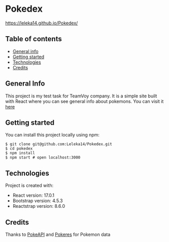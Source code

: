 # Pokedex
https://leleka14.github.io/Pokedex/
## Table of contents
* [General info](#general-info)
* [Getting started](#getting-started)
* [Technologies](#technologies)
* [Credits](#credits)


## General Info
This project is my test task for TeamVoy company. It is a simple site built with React where you can see general info about pokemons. You can visit it [here](https://leleka14.github.io/Pokedex/)

## Getting started
You can install this project locally using npm:
```
$ git clone git@github.com:Leleka14/Pokedex.git
$ cd pokedex
$ npm install
$ npm start # open localhost:3000
```

## Technologies
Project is created with:
* React version: 17.0.1
* Bootstrap version: 4.5.3
* Reactstrap version: 8.6.0

## Credits
Thanks to [PokeAPI](https://pokeapi.co) and [Pokeres](https://pokeres.bastionbot.org) for Pokemon data
